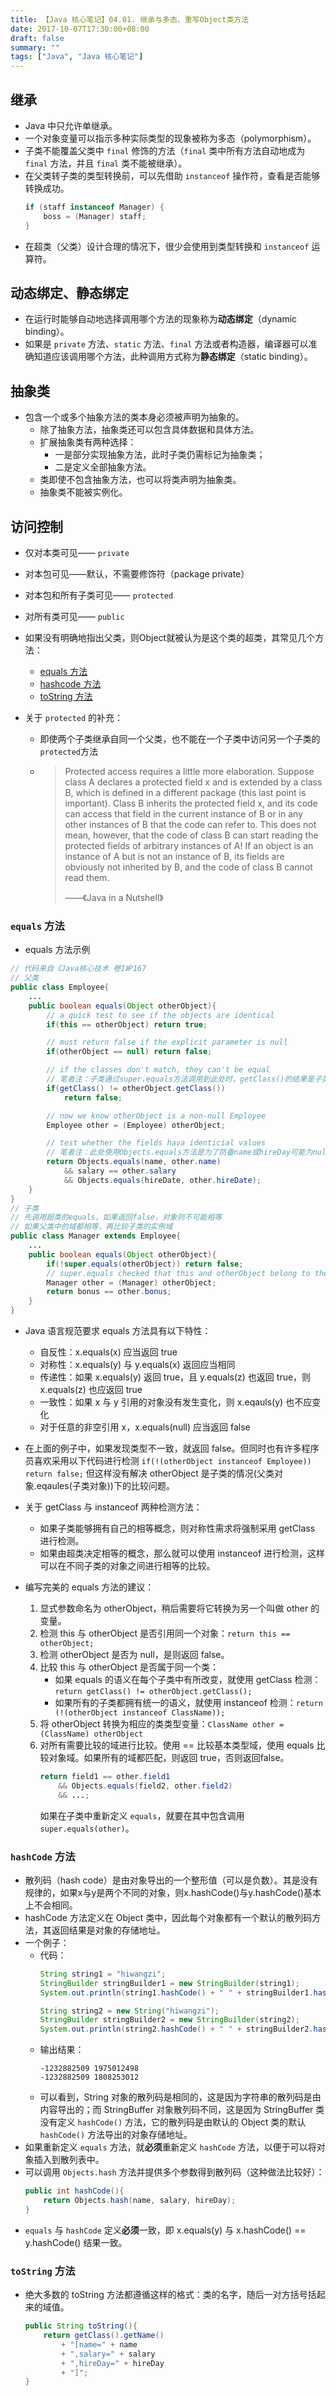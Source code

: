 ```yaml
---
title: 【Java 核心笔记】04.01. 继承与多态、重写Object类方法
date: 2017-10-07T17:30:00+08:00
draft: false
summary: ""
tags: ["Java", "Java 核心笔记"]
---
```


## 继承

* Java 中只允许单继承。
* 一个对象变量可以指示多种实际类型的现象被称为多态（polymorphism）。
* 子类不能覆盖父类中 `final` 修饰的方法（`final` 类中所有方法自动地成为 `final` 方法，并且 `final` 类不能被继承）。
* 在父类转子类的类型转换前，可以先借助 `instanceof` 操作符，查看是否能够转换成功。
  ```java
  if (staff instanceof Manager) {
      boss = (Manager) staff;
  }
  ```
* 在超类（父类）设计合理的情况下，很少会使用到类型转换和 `instanceof` 运算符。

## 动态绑定、静态绑定
* 在运行时能够自动地选择调用哪个方法的现象称为**动态绑定**（dynamic binding）。
* 如果是 `private` 方法、`static` 方法、`final` 方法或者构造器，编译器可以准确知道应该调用哪个方法，此种调用方式称为**静态绑定**（static binding）。

## 抽象类
* 包含一个或多个抽象方法的类本身必须被声明为抽象的。
    * 除了抽象方法，抽象类还可以包含具体数据和具体方法。
    * 扩展抽象类有两种选择：
      * 一是部分实现抽象方法，此时子类仍需标记为抽象类；
      * 二是定义全部抽象方法。
    * 类即使不包含抽象方法，也可以将类声明为抽象类。
    * 抽象类不能被实例化。

## 访问控制
* 仅对本类可见—— `private`
* 对本包可见——默认，不需要修饰符（package private）
* 对本包和所有子类可见—— `protected`
* 对所有类可见—— `public`
* 如果没有明确地指出父类，则Object就被认为是这个类的超类，其常见几个方法：
    * [equals 方法](#equals-方法)
    * [hashcode 方法](#hashcode-方法)
    * [toString 方法](#tostring-方法)

* 关于 `protected` 的补充：
    * 即使两个子类继承自同一个父类，也不能在一个子类中访问另一个子类的`protected`方法
    * > Protected access requires a little more elaboration. Suppose class A declares a protected field x and is extended by a class B, which is defined in a different package (this last point is important). Class B inherits the protected field x, and its code can access that field in the current instance of B or in any other instances of B that the code can refer to. This does not mean, however, that the code of class B can start reading the protected fields of arbitrary instances of A! If an object is an instance of A but is not an instance of B, its fields are obviously not inherited by B, and the code of class B cannot read them.
      >
      > ——《Java in a Nutshell》

### `equals` 方法

* equals 方法示例
```java
// 代码来自《Java核心技术 卷I》P167
// 父类
public class Employee{
    ...
    public boolean equals(Object otherObject){
        // a quick test to see if the objects are identical
        if(this == otherObject) return true;

        // must return false if the explicit parameter is null
        if(otherObject == null) return false;

        // if the classes don't match, they can't be equal
        // 笔者注：子类通过super.equals方法调用到此处时，getClass()的结果是子类
        if(getClass() != otherObject.getClass())
            return false;

        // now we know otherObject is a non-null Employee
        Employee other = (Employee) otherObject;

        // test whether the fields hava identicial values
        // 笔者注：此处使用Objects.equals方法是为了防备name或hireDay可能为null的情况
        return Objects.equals(name, other.name)
            && salary == other.salary
            && Objects.equals(hireDate, other.hireDate);
    }
}
// 子类
// 先调用超类的equals，如果返回false，对象则不可能相等
// 如果父类中的域都相等，再比较子类的实例域
public class Manager extends Employee{
    ...
    public boolean equals(Object otherObject){
        if(!super.equals(otherObject)) return false;
        // super.equals checked that this and otherObject belong to the same class
        Manager other = (Manager) otherObject;
        return bonus == other.bonus;
    }
}
```

* Java 语言规范要求 equals 方法具有以下特性：
    * 自反性：x.equals(x) 应当返回 true
    * 对称性：x.equals(y) 与 y.equals(x) 返回应当相同
    * 传递性：如果 x.equals(y) 返回 true，且 y.equals(z) 也返回 true，则 x.equals(z) 也应返回 true
    * 一致性：如果 x 与 y 引用的对象没有发生变化，则 x.eqauls(y) 也不应变化
    * 对于任意的非空引用 x，x.equals(null) 应当返回 false

* 在上面的例子中，如果发现类型不一致，就返回 false。但同时也有许多程序员喜欢采用以下代码进行检测 ```if(!(otherObject instanceof Employee)) return false;``` 但这样没有解决 otherObject 是子类的情况(父类对象.eqaules(子类对象))下的比较问题。

* 关于 getClass 与 instanceof 两种检测方法：
    * 如果子类能够拥有自己的相等概念，则对称性需求将强制采用 getClass 进行检测。
    * 如果由超类决定相等的概念，那么就可以使用 instanceof 进行检测，这样可以在不同子类的对象之间进行相等的比较。

* 编写完美的 equals 方法的建议：
    1. 显式参数命名为 otherObject，稍后需要将它转换为另一个叫做 other 的变量。
    2. 检测 this 与 otherObject 是否引用同一个对象：```return this == otherObject;```
    3. 检测 otherObject 是否为 null，是则返回 false。
    4. 比较 this 与 otherObject 是否属于同一个类：
        * 如果 equals 的语义在每个子类中有所改变，就使用 getClass 检测：```return getClass() != otherObject.getClass();```
        * 如果所有的子类都拥有统一的语义，就使用 instanceof 检测：```return (!(otherObject instanceof ClassName));```
    5. 将 otherObject 转换为相应的类类型变量：```ClassName other = (ClassName) otherObject```
    6. 对所有需要比较的域进行比较。使用 == 比较基本类型域，使用 equals 比较对象域。如果所有的域都匹配，则返回 true，否则返回false。
        ```java
        return field1 == other.field1
            && Objects.equals(field2, other.field2)
            && ...;
        ```
       如果在子类中重新定义 `equals`，就要在其中包含调用 `super.equals(other)`。

### `hashCode` 方法

* 散列码（hash code）是由对象导出的一个整形值（可以是负数）。其是没有规律的，如果x与y是两个不同的对象，则x.hashCode()与y.hashCode()基本上不会相同。
* hashCode 方法定义在 Object 类中，因此每个对象都有一个默认的散列码方法，其返回结果是对象的存储地址。
* 一个例子：
  * 代码：
      ```java
      String string1 = "hiwangzi";
      StringBuilder stringBuilder1 = new StringBuilder(string1);
      System.out.println(string1.hashCode() + " " + stringBuilder1.hashCode());

      String string2 = new String("hiwangzi");
      StringBuilder stringBuilder2 = new StringBuilder(string2);
      System.out.println(string2.hashCode() + " " + stringBuilder2.hashCode());
      ```
  * 输出结果：
      ```plain
      -1232882509 1975012498
      -1232882509 1808253012
      ```
  * 可以看到，String 对象的散列码是相同的，这是因为字符串的散列码是由内容导出的；而 StringBuffer 对象散列码不同，这是因为 StringBuffer 类没有定义 `hashCode()` 方法，它的散列码是由默认的 Object 类的默认 `hashCode()` 方法导出的对象存储地址。
* 如果重新定义 `equals` 方法，就**必须**重新定义 `hashCode` 方法，以便于可以将对象插入到散列表中。
* 可以调用 `Objects.hash` 方法并提供多个参数得到散列码（这种做法比较好）：
    ```java
    public int hashCode(){
        return Objects.hash(name, salary, hireDay);
    }
    ```
* `equals` 与 `hashCode` 定义**必须**一致，即 x.equals(y) 与 x.hashCode() == y.hashCode() 结果一致。

### `toString` 方法

* 绝大多数的 toString 方法都遵循这样的格式：类的名字，随后一对方括号括起来的域值。
    ```java
    public String toString(){
        return getClass().getName()
            + "[name=" + name
            + ",salary=" + salary
            + ",hireDay=" + hireDay
            + "]";
    }
    ```

